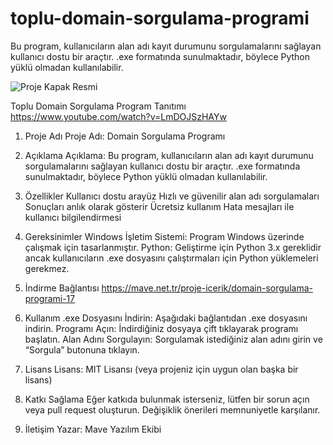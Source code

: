 # toplu-domain-sorgulama-programi
Bu program, kullanıcıların alan adı kayıt durumunu sorgulamalarını sağlayan kullanıcı dostu bir araçtır. .exe formatında sunulmaktadır, böylece Python yüklü olmadan kullanılabilir.



![Proje Kapak Resmi](https://mave.net.tr/panel/uploads/portfolio_v/1080x426/dall%C2%B7e-2024-10-15-11-47-12---a-visually-appealing-cover-design-for-a-software-program--featuring-the-following-elements--1--a-modern-and-sleek-user-interface-of-a-domain-checking---1-.webp)





Toplu Domain Sorgulama Program Tanıtımı
https://www.youtube.com/watch?v=LmDOJSzHAYw

1. Proje Adı
Proje Adı: Domain Sorgulama Programı

2. Açıklama
Açıklama: Bu program, kullanıcıların alan adı kayıt durumunu sorgulamalarını sağlayan kullanıcı dostu bir araçtır. .exe formatında sunulmaktadır, böylece Python yüklü olmadan kullanılabilir.

3. Özellikler
Kullanıcı dostu arayüz
Hızlı ve güvenilir alan adı sorgulamaları
Sonuçları anlık olarak gösterir
Ücretsiz kullanım
Hata mesajları ile kullanıcı bilgilendirmesi
4. Gereksinimler
Windows İşletim Sistemi: Program Windows üzerinde çalışmak için tasarlanmıştır.
Python: Geliştirme için Python 3.x gereklidir ancak kullanıcıların .exe dosyasını çalıştırmaları için Python yüklemeleri gerekmez.
5. İndirme Bağlantısı
https://mave.net.tr/proje-icerik/domain-sorgulama-programi-17

7. Kullanım
.exe Dosyasını İndirin: Aşağıdaki bağlantıdan .exe dosyasını indirin.
Programı Açın: İndirdiğiniz dosyaya çift tıklayarak programı başlatın.
Alan Adını Sorgulayın: Sorgulamak istediğiniz alan adını girin ve “Sorgula” butonuna tıklayın.
8. Lisans
Lisans: MIT Lisansı (veya projeniz için uygun olan başka bir lisans)

9. Katkı Sağlama
Eğer katkıda bulunmak isterseniz, lütfen bir sorun açın veya pull request oluşturun. Değişiklik önerileri memnuniyetle karşılanır.

10. İletişim
Yazar: Mave Yazılım Ekibi
